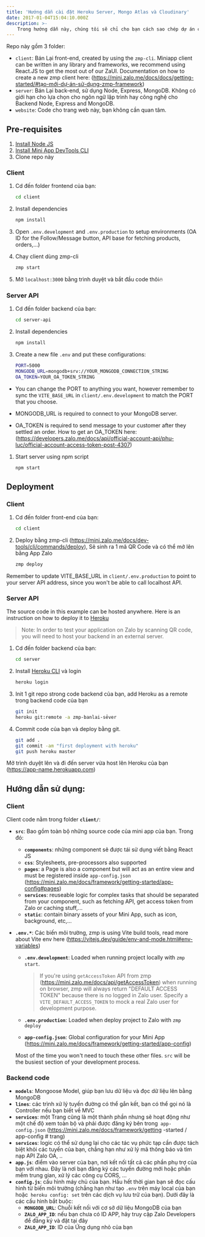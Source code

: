 ```yaml
---
title: 'Hướng dẫn cài đặt Heroku Server, Mongo Atlas và Cloudinary'
date: 2017-01-04T15:04:10.000Z
description: >-
    Trong hướng dẫn này, chúng tôi sẽ chỉ cho bạn cách sao chép dự án của chúng tôi, thiết lập các dịch vụ liên quan để chạy ứng dụng nhỏ trên máy của bạn
---
```


Repo này gồm 3 folder:
- `client`: Bán Lại front-end, created by using the `zmp-cli`. Miniapp client can be written in any library and frameworks, we recommend using React.JS to get the most out of our ZaUI. Documentation on how to create a new zmp client here: (https://mini.zalo.me/docs/docs/getting-started/#tạo-mới-dự-án-sử-dụng-zmp-framework)
- `server`: Bán Lại back-end, sử dụng Node, Express, MongoDB. Không có giới hạn cho lựa chọn cho ngôn ngữ lập trình hay công nghệ cho Backend Node, Express and MongoDB.
- `website`: Code cho trang web này, bạn không cần quan tâm.

## Pre-requisites

1. [Install Node JS](https://nodejs.org/en/download/)
2. [Install Mini App DevTools CLI](https://mini.zalo.me/docs/dev-tools)
3. Clone repo này

### Client
1. Cd đến folder frontend của bạn:
   ```bash
   cd client
   ```
1. Install dependencies
   ```bash
   npm install
   ```
1. Open `.env.development` and `.env.production` to setup environments (OA ID for the Follow/Message button, API base for fetching products, orders,...)

1. Chạy client dùng zmp-cli
   ```bash
   zmp start

1. Mở `localhost:3000` bằng trình duyệt và bắt đầu code thôi🔥

### Server API
1. Cd đến folder backend của bạn:
   ```bash
   cd server-api
   ```
1. Install dependencies
   ```bash
   npm install
   ```
1. Create a new file `.env` and put these configurations:
   ```bash
   PORT=5000
   MONGODB_URL=mongodb+srv://YOUR_MONGODB_CONNECTION_STRING
   OA_TOKEN=YOUR_OA_TOKEN_STRING
   ```

  - You can change the PORT to anything you want, however remember to sync the `VITE_BASE_URL` in `client/.env.development` to match the PORT that you choose.

  - MONGODB_URL is required to connect to your MongoDB server.

  - OA_TOKEN is required to send message to your customer after they settled an order. How to get an OA_TOKEN here: (https://developers.zalo.me/docs/api/official-account-api/phu-luc/official-account-access-token-post-4307)

1. Start server using npm script
   ```bash
   npm start
   ```

## Deployment

### Client
1. Cd đến folder front-end của bạn:
   ```bash
   cd client
   ```
1. Deploy bằng zmp-cli (https://mini.zalo.me/docs/dev-tools/cli/commands/deploy), Sẽ sinh ra 1 mã QR Code và có thể mở lên bằng App Zalo
   ```bash
   zmp deploy
   ```

Remember to update VITE_BASE_URL in `client/.env.production` to point to your server API address, since you won't be able to call localhost API.

### Server API

The source code in this example can be hosted anywhere. Here is an instruction on how to deploy it to [Heroku](https://www.heroku.com/)

> Note: In order to test your application on Zalo by scanning QR code, you will need to host your backend in an external server.

1. Cd đến folder backend của bạn:
   ```bash
   cd server
   ```
1. Install [Heroku CLI](https://devcenter.heroku.com/articles/heroku-cli) và login
   ```bash
   heroku login
   ```
1. Init 1 git repo strong code backend của bạn, add Heroku as a remote trong backend code của bạn
   ```bash
   git init
   heroku git:remote -a zmp-banlai-sẻver
   ```
1. Commit code của bạn và deploy bằng git.
   ```bash
   git add .
   git commit -am "first deployment with heroku"
   git push heroku master
   ```

Mở trình duyệt lên và đi đến server vừa host lên Heroku của bạn (https://app-name.herokuapp.com)

## Hướng dẫn sử dụng:

### Client

Client code nằm trong folder **`client/`**:
* **`src`**: Bao gồm toàn bộ những source code của mini app của bạn. Trong đó:

  * **`components`**: những component sẽ được tái sử dụng viết bằng React JS
  * **`css`**: Stylesheets, pre-processors also supported
  * **`pages`**: a Page is also a component but will act as an entire view and must be registered inside `app-config.json` (https://mini.zalo.me/docs/framework/getting-started/app-config#pages)
  * **`services`**: reuseable logic for complex tasks that should be separated from your component, such as fetching API, get access token from Zalo or caching stuff,...
  * **`static`**: contain binary assets of your Mini App, such as icon, background, etc,...
* **`.env.*`**: Các biến môi trường, zmp is using Vite build tools, read more about Vite env here (https://vitejs.dev/guide/env-and-mode.html#env-variables)
  * **`.env.development`**: Loaded when running project locally with `zmp start`.

    > If you're using `getAccessToken` API from zmp (https://mini.zalo.me/docs/api/getAccessToken) when running on browser, zmp will always return "DEFAULT ACCESS TOKEN" because there is no logged in Zalo user. Specify a `VITE_DEFAULT_ACCESS_TOKEN` to mock a real Zalo user for development purpose.

  * **`.env.production`**: Loaded when deploy project to Zalo with `zmp deploy`
  * **`app-config.json`**: Global configuration for your Mini App (https://mini.zalo.me/docs/framework/getting-started/app-config)
  
  Most of the time you won't need to touch these other files. `src` will be the busiest section of your development process.

### Backend code

* **`models`**: Mongoose Model, giúp bạn lưu dữ liệu và đọc dữ liệu lên bằng MongoDB
* **`lines`**: các trình xử lý tuyến đường có thể gắn kết, bạn có thể gọi nó là Controller nếu bạn biết về MVC
* **`services`**: một Trang cũng là một thành phần nhưng sẽ hoạt động như một chế độ xem toàn bộ và phải được đăng ký bên trong` app-config.json` (https://mini.zalo.me/docs/framework/getting -started / app-config # trang)
* **`services`**: logic có thể sử dụng lại cho các tác vụ phức tạp cần được tách biệt khỏi các tuyến của bạn, chẳng hạn như xử lý mã thông báo và tìm nạp API Zalo OA, ..
* **`app.js`**: điểm vào server của bạn, nơi kết nối tất cả các phần phụ trợ của bạn với nhau. Đây là nơi bạn đăng ký các tuyến đường mới hoặc phần mềm trung gian, xử lý các công cụ CORS, ...
* **`config.js`**: cấu hình máy chủ của bạn. Hầu hết thời gian bạn sẽ đọc cấu hình từ biến môi trường (chẳng hạn như tạo `.env` trên máy local của bạn hoặc` heroku config: set` trên các dịch vụ lưu trữ của bạn). Dưới đây là các cấu hình bắt buộc:
  * **`MONGODB_URL`**: Chuỗi kết nối với cơ sở dữ liệu MongoDB của bạn
  * **`ZALO_APP_ID`**: nếu bạn chưa có ID APP, hãy truy cập Zalo Developers để đăng ký và đặt tại đây
  * **`ZALO_APP_ID`**: ID của Ứng dụng nhỏ của bạn
